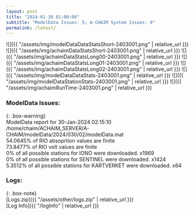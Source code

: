 ```yaml
---
layout: post
title: "2024-01-30 01:00:00"
subtitle: "ModelData Issues: 5; A-CHAIM System Issues: 0"
permalink: /latest/
---
```


![]({{ "/assets/img/modelDataDataStatsShort-2403001.png" | relative_url }})
![]({{ "/assets/img/achaimDataStatsShort-2403001.png" | relative_url }})
![]({{ "/assets/img/achaimDataStatsLong00-2403001.png" | relative_url }})
![]({{ "/assets/img/achaimDataStatsLong01-2403001.png" | relative_url }})
![]({{ "/assets/img/achaimDataStatsLong02-2403001.png" | relative_url }})
![]({{ "/assets/img/modelDataDataStats-2403001.png" | relative_url }})
![]({{ "/assets/img/modelDataStationStats-2403001.png" | relative_url }})
![]({{ "/assets/img/achaimRunTime-2403001.png" | relative_url }})


### ModelData Issues:  
  
{: .box-warning}  
 ModelData report for 30-Jan-2024 02:15:10   
 /home/chaim/ACHAIM_SERVER/A-CHAIM/modelData/2024/030/02/modelData.mat   
 54.0645% of RIO absoprtion values are finite   
 73.8477% of RIO volt values are finite   
 0% of all possible stations for IONO were downloaded. x1969   
 0% of all possible stations for SENTINEL were downloaded. x1424   
 5.3512% of all possible stations for KARTVERKET were downloaded. x64   
  


### Logs:  
  
{: .box-note}  
[Logs.zip]({{ "/assets/other/logs.zip" | relative_url }})  
[Log Info]({{ "/logInfo" | relative_url }})  
